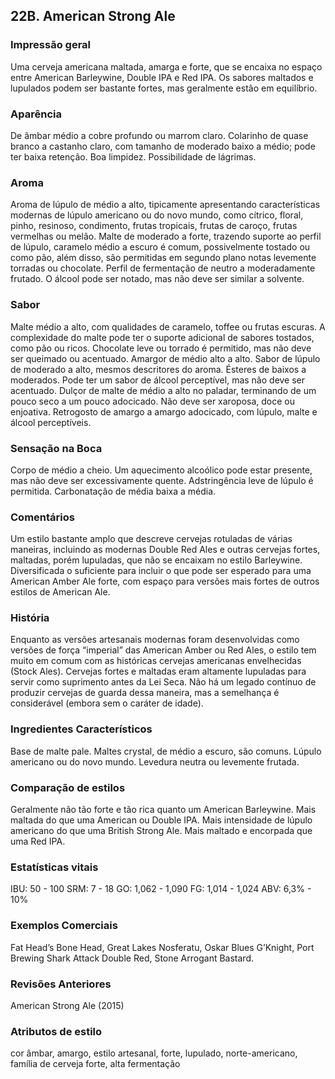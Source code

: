 ## 22B. American Strong Ale

### Impressão geral

Uma cerveja americana maltada, amarga e forte, que se encaixa no espaço entre American Barleywine, Double IPA e Red IPA. Os sabores maltados e lupulados podem ser bastante fortes, mas geralmente estão em equilíbrio.

### Aparência

De âmbar médio a cobre profundo ou marrom claro. Colarinho de quase branco a castanho claro, com tamanho de moderado baixo a médio; pode ter baixa retenção. Boa limpidez. Possibilidade de lágrimas.

### Aroma

Aroma de lúpulo de médio a alto, tipicamente apresentando características modernas de lúpulo americano ou do novo mundo, como cítrico, floral, pinho, resinoso, condimento, frutas tropicais, frutas de caroço, frutas vermelhas ou melão. Malte de moderado a forte, trazendo suporte ao perfil de lúpulo, caramelo médio a escuro é comum, possivelmente tostado ou como pão, além disso, são permitidas em segundo plano notas levemente torradas ou chocolate. Perfil de fermentação de neutro a moderadamente frutado. O álcool pode ser notado, mas não deve ser similar a solvente.

### Sabor

Malte médio a alto, com qualidades de caramelo, toffee ou frutas escuras. A complexidade do malte pode ter o suporte adicional de sabores tostados, como pão ou ricos. Chocolate leve ou torrado é permitido, mas não deve ser queimado ou acentuado. Amargor de médio alto a alto. Sabor de lúpulo de moderado a alto, mesmos descritores do aroma. Ésteres de baixos a moderados. Pode ter um sabor de álcool perceptível, mas não deve ser acentuado. Dulçor de malte de médio a alto no paladar, terminando de um pouco seco a um pouco adocicado. Não deve ser xaroposa, doce ou enjoativa. Retrogosto de amargo a amargo adocicado, com lúpulo, malte e álcool perceptíveis.

### Sensação na Boca

Corpo de médio a cheio. Um aquecimento alcoólico pode estar presente, mas não deve ser excessivamente quente. Adstringência leve de lúpulo é permitida. Carbonatação de média baixa a média.

### Comentários

Um estilo bastante amplo que descreve cervejas rotuladas de várias maneiras, incluindo as modernas Double Red Ales e outras cervejas fortes, maltadas, porém lupuladas, que não se encaixam no estilo Barleywine. Diversificada o suficiente para incluir o que pode ser esperado para uma American Amber Ale forte, com espaço para versões mais fortes de outros estilos de American Ale.

### História

Enquanto as versões artesanais modernas foram desenvolvidas como versões de força “imperial” das American Amber ou Red Ales, o estilo tem muito em comum com as históricas cervejas americanas envelhecidas (Stock Ales). Cervejas fortes e maltadas eram altamente lupuladas para servir como suprimento antes da Lei Seca. Não há um legado contínuo de produzir cervejas de guarda dessa maneira, mas a semelhança é considerável (embora sem o caráter de idade).

### Ingredientes Característicos

Base de malte pale. Maltes crystal, de médio a escuro, são comuns. Lúpulo americano ou do novo mundo. Levedura neutra ou levemente frutada.

### Comparação de estilos

Geralmente não tão forte e tão rica quanto um American Barleywine. Mais maltada do que uma American ou Double IPA. Mais intensidade de lúpulo americano do que uma British Strong Ale. Mais maltado e encorpada que uma Red IPA.

### Estatísticas vitais

IBU: 50 - 100
SRM: 7 - 18
GO: 1,062 - 1,090
FG: 1,014 - 1,024
ABV: 6,3% - 10%

### Exemplos Comerciais

Fat Head’s Bone Head, Great Lakes Nosferatu, Oskar Blues G’Knight, Port Brewing Shark Attack Double Red, Stone Arrogant Bastard.

### Revisões Anteriores

American Strong Ale (2015)

### Atributos de estilo

cor âmbar, amargo, estilo artesanal, forte, lupulado, norte-americano, família de cerveja forte, alta fermentação
